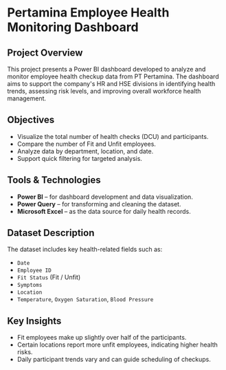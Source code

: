 # Pertamina Employee Health Monitoring Dashboard

## Project Overview
This project presents a Power BI dashboard developed to analyze and monitor employee health checkup data from PT Pertamina. The dashboard aims to support the company's HR and HSE divisions in identifying health trends, assessing risk levels, and improving overall workforce health management.

## Objectives
- Visualize the total number of health checks (DCU) and participants.
- Compare the number of Fit and Unfit employees.
- Analyze data by department, location, and date.
- Support quick filtering for targeted analysis.

## Tools & Technologies
- **Power BI** – for dashboard development and data visualization.
- **Power Query** – for transforming and cleaning the dataset.
- **Microsoft Excel** – as the data source for daily health records.

## Dataset Description
The dataset includes key health-related fields such as:
- `Date`
- `Employee ID`
- `Fit Status` (Fit / Unfit)
- `Symptoms`
- `Location`
- `Temperature`, `Oxygen Saturation`, `Blood Pressure`

## Key Insights
- Fit employees make up slightly over half of the participants.
- Certain locations report more unfit employees, indicating higher health risks.
- Daily participant trends vary and can guide scheduling of checkups.
